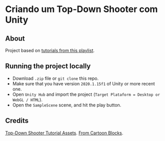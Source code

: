 # Criando um Top-Down Shooter com Unity

## About

Project based on [tutorials from this playlist](https://www.youtube.com/playlist?list=PLEDJ6khWHA7V2KjQAWVHxix-VILd6qver).

## Running the project locally

* Download `.zip` file or `git clone` this repo.
* Make sure that you have version `2020.1.15f1` of Unity or more recent one.
* Open `Unity Hub` and import the project (`Target Plataform = Desktop or WebGL / HTML`).
* Open the `SampleScene` scene, and hit the play button.

## Credits

[Top-Down Shooter Tutorial Assets](https://thomasgvd.itch.io/top-down-shooter).
[From Cartoon Blocks](https://www.1001freefonts.com/from-cartoon-blocks.font).